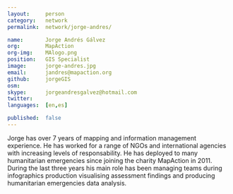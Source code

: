 ```yaml
---
layout:     person
category:   network
permalink:  network/jorge-andres/

name:       Jorge Andrés Gálvez
org:        MapAction 
org-img:    MAlogo.png 
position:   GIS Specialist
image:      jorge-andres.jpg
email:      jandres@mapaction.org
github:     jorgeGIS
osm:        
skype:      jorgeandresgalvez@hotmail.com
twitter:    
languages:  [en,es]

published:  false
---
```


Jorge has over 7 years of mapping and information management experience. He has worked for a range of NGOs and international agencies with increasing levels of responsability. He has deployed to many humanitarian emergencies since joining the charity MapAction in 2011. During the last three years his main role has been managing teams during infographics production visualising assessment findings and producing humanitarian emergencies data analysis.
